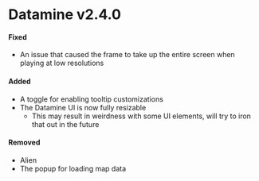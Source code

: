 # Datamine v2.4.0

#### Fixed
* An issue that caused the frame to take up the entire screen when playing at low resolutions

#### Added
* A toggle for enabling tooltip customizations
* The Datamine UI is now fully resizable
    * This may result in weirdness with some UI elements, will try to iron that out in the future

#### Removed
* Alien
* The popup for loading map data